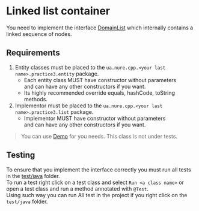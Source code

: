 # Linked list container

You need to implement the interface [DomainList](src/main/java/ua/nure/cpp/kasapova/practice3/list/DomainList.java)
which internally contains a linked sequence of nodes.

## Requirements

1. Entity classes must be placed to the `ua.nure.cpp.<your last name>.practice3.entity` package.
   - Each entity class MUST have constructor without parameters  
   and can have any other constructors if you want.
   - Its highly recommended override equals, hashCode, toString methods.
2. Implementor must be placed to the `ua.nure.cpp.<your last name>.practice3.list` package.
   - Implementor MUST have constructor without parameters  
     and can have any other constructors if you want.

> You can use [Demo](src/main/java/ua/nure/cpp/kasapova/practice3/Demo.java) 
  for you needs. This class is not under tests.

## Testing

To ensure that you implement the interface correctly you must run all tests in the [test/java](src/test/java) folder.\
To run a test right click on a test class and select `Run <a class name>` 
or open a test class and run a method annotated with `@Test`. \
Using such way you can run All test in the project if you right click on the `test/java` folder.

